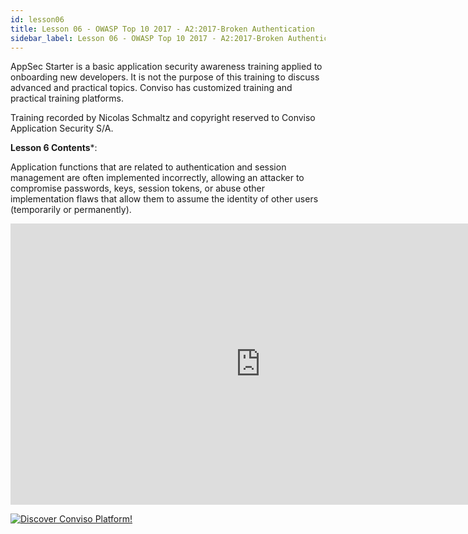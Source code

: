 ```yaml
---
id: lesson06
title: Lesson 06 - OWASP Top 10 2017 - A2:2017-Broken Authentication
sidebar_label: Lesson 06 - OWASP Top 10 2017 - A2:2017-Broken Authentication
---
```


AppSec Starter is a basic application security awareness training applied to onboarding new developers. It is not the purpose of this training to discuss advanced and practical topics. Conviso has customized training and practical training platforms.

Training recorded by Nicolas Schmaltz and copyright reserved to Conviso Application Security S/A.

**Lesson 6 Contents***:

Application functions that are related to authentication and session management are often implemented incorrectly, allowing an attacker to compromise passwords, keys, session tokens, or abuse other implementation flaws that allow them to assume the identity of other users (temporarily or permanently).

<div style={{textAlign: 'center'}}>

<iframe width="800" height="450" src="https://www.youtube.com/embed/MNRom3FVzR0" title="YouTube video player" frameborder="0" allow="accelerometer; autoplay; clipboard-write; encrypted-media; gyroscope; picture-in-picture" allowfullscreen></iframe>

</div>

[![Discover Conviso Platform!](https://no-cache.hubspot.com/cta/default/5613826/interactive-125788977029.png)](https://cta-service-cms2.hubspot.com/web-interactives/public/v1/track/redirect?encryptedPayload=AVxigLKtcWzoFbzpyImNNQsXC9S54LjJuklwM39zNd7hvSoR%2FVTX%2FXjNdqdcIIDaZwGiNwYii5hXwRR06puch8xINMyL3EXxTMuSG8Le9if9juV3u%2F%2BX%2FCKsCZN1tLpW39gGnNpiLedq%2BrrfmYxgh8G%2BTcRBEWaKasQ%3D&webInteractiveContentId=125788977029&portalId=5613826)